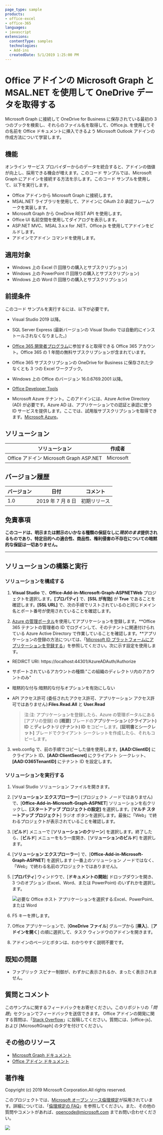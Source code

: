 ```yaml
---
page_type: sample
products:
- office-excel
- office-365
languages:
- javascript
extensions:
  contentType: samples
  technologies:
  - Add-ins
  createdDate: 5/1/2019 1:25:00 PM
---
```

# Office アドインの Microsoft Graph と MSAL.NET を使用して OneDrive データを取得する 

Microsoft Graph に接続して OneDrive for Business に保存されている最初の 3 つのブックを検索し、それらのファイル名を取得して、Office.js. を使用してその名前を Office ドキュメントに挿入できるよう Microsoft Outlook アドインの作成方法について学習します。

## 機能
オンライン サービス プロバイダーからのデータを統合すると、アドインの価値が向上し、採用できる機会が増えます。このコード サンプルでは、Microsoft Graph にアドインを接続する方法を示します。このコード サンプルを使用して、以下を実行します。

* Office アドインから Microsoft Graph に接続します。
* MSAL.NET ライブラリを使用して、アドインに OAuth 2.0 承認フレームワークを実装します。
* Microsoft Graph から OneDrive REST API を使用します。
* Office UI 名前空間を使用してダイアログを表示します。
* ASP.NET MVC、MSAL 3.x.x for .NET、Office.js を使用してアドインをビルドします。 
* アドインでアドイン コマンドを使用します。

## 適用対象

-  Windows 上の Excel (1 回限りの購入とサブスクリプション)
-  Windows 上の PowerPoint (1 回限りの購入とサブスクリプション)
-  Windows 上の Word (1 回限りの購入とサブスクリプション)

## 前提条件

このコード サンプルを実行するには、以下が必要です。

* Visual Studio 2019 以降。

* SQL Server Express (最新バージョンの Visual Studio では自動的にインストールされなくなりました。)

* [Office 365 開発者プログラム](https://aka.ms/devprogramsignup)に参加すると取得できる Office 365 アカウント。Office 365 の 1 年間の無料サブスクリプションが含まれています。

* Office 365 サブスクリプションの OneDrive for Business に保存された少なくとも 3 つの Excel ワークブック。

* Windows 上の Office のバージョン 16.0.6769.2001 以降。

* [Office Developer Tools](https://www.visualstudio.com/en-us/features/office-tools-vs.aspx)

* Microsoft Azure テナント。このアドインには、Azure Active Directory (AD) が必要です。Azure AD は、アプリケーションでの認証と承認に使う ID サービスを提供します。ここでは、試用版サブスクリプションを取得できます。[Microsoft Azure](https://account.windowsazure.com/SignUp)。

## ソリューション

ソリューション | 作成者
---------|----------
Office アドイン Microsoft Graph ASP.NET | Microsoft

## バージョン履歴

バージョン | 日付 | コメント
---------| -----| --------
1.0 | 2019 年 7 月 8 日 | 初期リリース

## 免責事項

**このコードは、明示または黙示のいかなる種類の保証なしに*現状のまま*提供されるものであり、特定目的への適合性、商品性、権利侵害の不存在についての暗黙的な保証は一切ありません。**

----------

## ソリューションの構築と実行

### ソリューションを構成する

1. **Visual Studio** で、**Office-Add-in-Microsoft-Graph-ASPNETWeb** プロジェクトを選択します。**[プロパティ]** で、**[SSL が有効]** が **True** であることを確認します。**[SSL URL]** で、次の手順でリストされているのと同じドメイン名とポート番号が使用されていることを確認します。
 
2. [Azure の管理ポータル](https://manage.windowsazure.com)を使用してアプリケーションを登録します。**Office 365 テナントの管理者の ID でログインして、そのテナントに関連付けられている Azure Active Directory で作業していることを確認します。**アプリケーションの登録の方法については、「[Microsoft ID プラットフォームにアプリケーションを登録する](https://learn.microsoft.com/graph/auth-register-app-v2)」を参照してください。次に示す設定を使用します。

 - REDIRCT URI: https://localhost:44301/AzureADAuth/Authorize
 - サポートされているアカウントの種類:"この組織のディレクトリ内のアカウントのみ"
 - 暗黙的な付与:暗黙的な付与オプションを有効にしない
 - API アクセス許可 (委任されたアクセス許可、アプリケーション アクセス許可ではありません):**Files.Read.All** と **User.Read**

	> 注:注: アプリケーションを登録したら、Azure の管理ポータルにある [アプリの登録] の **[概要]** ブレードの**アプリケーション (クライアント) ID** と**ディレクトリ (テナント) ID** をコピーします。**[証明書とシークレット]** ブレードでクライアント シークレットを作成したら、それもコピーします。 
	 
3.  web.config で、前の手順でコピーした値を使用します。**[AAD:ClientID]** にクライアント ID、**[AAD:ClientSecret]** にクライアント シークレット、**[AAD:O365TenantID]** にテナント ID を設定します。 

### ソリューションを実行する

1. Visual Studio ソリューション ファイルを開きます。 
2. [**ソリューション エクスプローラー**] (プロジェクト ノードではありません) で、[**Office-Add-in-Microsoft-Graph-ASPNET**] ソリューションを右クリックし、**[スタートアップ プロジェクトの設定]** を選択します。[**マルチ スタートアップ プロジェクト**] ラジオ ボタンを選択します。最後に「Web」で終わるプロジェクトが表示されていることを確認します。
3. [**ビルド**] メニューで [**ソリューションのクリーン**] を選択します。終了したら、[**ビルド**] メニューをもう一度開き、[**ソリューションのビルド**] を選択します。
4. [**ソリューション エクスプローラー**] で、[**Office-Add-in-Microsoft-Graph-ASPNET**] を選択します (一番上のソリューション ノードではなく、「Web」で終わる名前のプロジェクトではありません)。
5. [**プロパティ**] ウィンドウで、[**ドキュメントの開始**] ドロップダウンを開き、3 つのオプション (Excel、Word、または PowerPoint) のいずれかを選択します。

    ![必要な Office ホスト アプリケーションを選択する:Excel、PowerPoint、または Word](images/SelectHost.JPG)

6. F5 キーを押します。 
7. Office アプリケーションで、[**OneDrive ファイル**] グループから [**挿入**]、[**アドインを開く**] の順に選択して、タスク ウィンドウのアドインを開きます。
8. アドインのページとボタンは、わかりやすく説明不要です。 

## 既知の問題

* ファブリック スピナー制御が、わずかに表示されるか、まったく表示されません。

## 質問とコメント

このサンプルに関するフィードバックをお寄せください。このリポジトリの「*問題*」セクションでフィードバックを送信できます。
Office アドインの開発に関する質問は、「[Stack Overflow](http://stackoverflow.com)」に投稿してください。質問には、[office-js]、および [MicrosoftGraph] のタグを付けてください。

## その他のリソース

* [Microsoft Graph ドキュメント](https://learn.microsoft.com/graph/)
* [Office アドイン ドキュメント](https://learn.microsoft.com/office/dev/add-ins/overview/office-add-ins)

## 著作権
Copyright (c) 2019 Microsoft Corporation.All rights reserved.

このプロジェクトでは、[Microsoft オープン ソース倫理規定](https://opensource.microsoft.com/codeofconduct/)が採用されています。詳細については、「[倫理規定の FAQ](https://opensource.microsoft.com/codeofconduct/faq/)」を参照してください。また、その他の質問やコメントがあれば、[opencode@microsoft.com](mailto:opencode@microsoft.com) までお問い合わせください。

<img src="https://pnptelemetry.azurewebsites.net/pnp-officeaddins/auth/Office-Add-in-Microsoft-Graph-ASPNET" />
